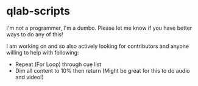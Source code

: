 # qlab-scripts
I'm not a programmer, I'm a dumbo.
Please let me know if you have better ways to do any of this! 

I am working on and so also actively looking for contributors and anyone willing to help with following:
- Repeat (For Loop) through cue list
- Dim all content to 10% then return (Might be great for this to do audio and video!)

